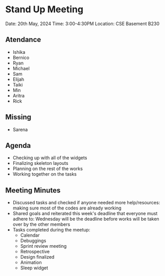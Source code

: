 # Stand Up Meeting
Date: 20th May, 2024
Time: 3:00-4:30PM
Location: CSE Basement B230

## Atendance
- Ishika
- Bernico
- Ryan
- Michael
- Sam
- Elijah
- Taiki
- Min
- Aritra
- Rick

## Missing
- Sarena

## Agenda
- Checking up with all of the widgets
- Finalizing skeleton layouts
- Planning on the rest of the works
- Working together on the tasks

## Meeting Minutes
- Discussed tasks and checked if anyone needed more help/resources: making sure most of the codes are already working
- Shared goals and reiterated this week's deadline that everyone must adhere to: Wednesday will be the deadline before works will be taken over by the other members
- Tasks completed during the meetup:
  - Calendar
  - Debuggings
  - Sprint review meeting
  - Retrospective
  - Design finalized
  - Animation
  - Sleep widget
